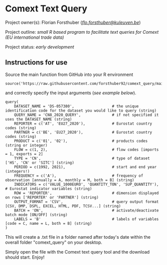 # Comext Text Query

Project owner(s): Florian Forsthuber (*flo.forsthuber@kuleuven.be*)

Project outline: *small R based program to facilitate text queries for Comext (EU international trade data)*

Project status: *early development*

## Instructions for use
 
 Source the main function from GitHub into your R environment
```
source('https://raw.githubusercontent.com/forsthuber92/comext_query/main/query.R')
```
and correctly specify the input arguments (*see example below*).
```
query(
    DATASET_NAME = 'DS-057380',                 # the unique identification code for the dataset you would like to query (string)
    QUERY_NAME = 'CN8_2020_QUERY',              # if not specified it uses the DATASET_NAME (string)
    REPORTER = c('AT', 'EU27_2020'),            # Eurostat country codes (string)
    PARTNER = c('BE', 'EU27_2020'),             # Eurostat country codes (string)
    PRODUCT = c('01', '02'),                    # products codes (string or integer)
    FLOW = c(1, 2),                             # flow codes [imports = 1, exports = 2]
    TYPE = 'CN',                                # type of dataset ['HS', 'CN' or 'SITC'] (string)
    PERIOD = c(1992, 2021),                     # start and end year (integers!) 
    FREQUENCY = c('A'),                         # frequency of observation [annually = A, monthly = M, both = B] (string)
    INDICATORS = c('VALUE_1000EURO', 'QUANTITY_TON', 'SUP_QUANTITY'), # Eurostat indicator variables (string)
    ROW = 'REPORTER',                           # dimension displayed on rows ['REPORTER' or 'PARTNER'] (string)
    OUTPUT_FORMAT = 'CSV',                      # query output format [CSV, DMP, DSPL, EXCEL, HTML, PDF, TCSV...] (string)
    BATCH = 'ON',                               # activate/deactivate batch mode [ON/OFF] (string)
    LABELS = 'B'                                # labels of variables [code = C, name = L, both = B] (string)
)
```
This will create a .txt file in a folder named after today's date within the overall folder "comext_query" on your desktop.

Simply open the file with the Comext text query tool and the download should start. Enjoy!
